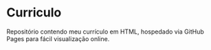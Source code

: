 # Curriculo
Repositório contendo meu currículo em HTML, hospedado via GitHub Pages para fácil visualização online.
